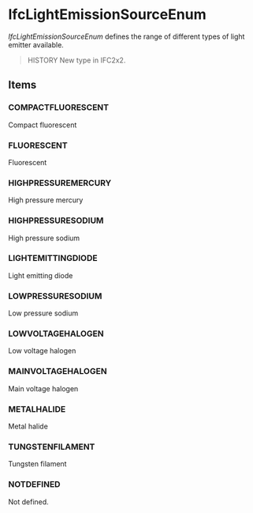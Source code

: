 # IfcLightEmissionSourceEnum

_IfcLightEmissionSourceEnum_ defines the range of different types of light emitter available.<!-- end of definition -->

> HISTORY  New type in IFC2x2.

## Items

### COMPACTFLUORESCENT
Compact fluorescent

### FLUORESCENT
Fluorescent

### HIGHPRESSUREMERCURY
High pressure mercury

### HIGHPRESSURESODIUM
High pressure sodium

### LIGHTEMITTINGDIODE
Light emitting diode

### LOWPRESSURESODIUM
Low pressure sodium

### LOWVOLTAGEHALOGEN
Low voltage halogen

### MAINVOLTAGEHALOGEN
Main voltage halogen

### METALHALIDE
Metal halide

### TUNGSTENFILAMENT
Tungsten filament

### NOTDEFINED
Not defined.
